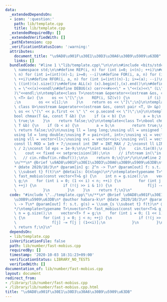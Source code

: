 ```yaml
---
data:
  _extendedDependsOn:
  - icon: ':question:'
    path: lib/template.cpp
    title: lib/template.cpp
  _extendedRequiredBy: []
  _extendedVerifiedWith: []
  _pathExtension: cpp
  _verificationStatusIcon: ':warning:'
  attributes:
    document_title: "\u9AD8\u901F\u30E1\u30D3\u30A6\u30B9\u5909\u63DB"
    links: []
  bundledCode: "#line 1 \"lib/template.cpp\"\n\n\n\n#include <bits/stdc++.h>\n\nusing\
    \ namespace std;\n\n#define REP(i, n) for (int i=0; i<(n); ++i)\n#define RREP(i,\
    \ n) for (int i=(int)(n)-1; i>=0; --i)\n#define FOR(i, a, n) for (int i=(a); i<(n);\
    \ ++i)\n#define RFOR(i, a, n) for (int i=(int)(n)-1; i>=(a); --i)\n\n#define SZ(x)\
    \ ((int)(x).size())\n#define ALL(x) (x).begin(),(x).end()\n\n#define DUMP(x) cerr<<#x<<\"\
    \ = \"<<(x)<<endl\n#define DEBUG(x) cerr<<#x<<\" = \"<<(x)<<\" (L\"<<__LINE__<<\"\
    )\"<<endl;\n\ntemplate<class T>\nostream &operator<<(ostream &os, const vector\
    \ <T> &v) {\n    os << \"[\";\n    REP(i, SZ(v)) {\n        if (i) os << \", \"\
    ;\n        os << v[i];\n    }\n    return os << \"]\";\n}\n\ntemplate<class T,\
    \ class U>\nostream &operator<<(ostream &os, const pair <T, U> &p) {\n    return\
    \ os << \"(\" << p.first << \" \" << p.second << \")\";\n}\n\ntemplate<class T>\n\
    bool chmax(T &a, const T &b) {\n    if (a < b) {\n        a = b;\n        return\
    \ true;\n    }\n    return false;\n}\n\ntemplate<class T>\nbool chmin(T &a, const\
    \ T &b) {\n    if (b < a) {\n        a = b;\n        return true;\n    }\n   \
    \ return false;\n}\n\nusing ll = long long;\nusing ull = unsigned long long;\n\
    using ld = long double;\nusing P = pair<int, int>;\nusing vi = vector<int>;\n\
    using vll = vector<ll>;\nusing vvi = vector<vi>;\nusing vvll = vector<vll>;\n\n\
    const ll MOD = 1e9 + 7;\nconst int INF = INT_MAX / 2;\nconst ll LINF = LLONG_MAX\
    \ / 2;\nconst ld eps = 1e-9;\n\n/*\nint main() {\n    cin.tie(0);\n    ios::sync_with_stdio(false);\n\
    \    cout << fixed << setprecision(10);\n\n    // ifstream in(\"in.txt\");\n \
    \   // cin.rdbuf(in.rdbuf());\n\n    return 0;\n}\n*/\n\n\n#line 2 \"lib/number/fast-mobius.cpp\"\
    \n/**\n* @brief \u9AD8\u901F\u30E1\u30D3\u30A6\u30B9\u5909\u63DB\n* @author habara-k\n\
    * @date 2020/10/3\n* @param[in] g: 2^n -> T\n* @param[out] f: s.t. g(s) = \\sum_{s\
    \ \\subset t} f(t)\n* @details: O(nlogn)\n*/\ntemplate<typename T>\nvector<T>\
    \ fast_mobius(const vector<T>& g) {\n    int n = g.size();\n    vector<T> f =\
    \ g;\n    for (int i = 0; (1 << i) < n; ++i) {\n        for (int j = 0; j < n;\
    \ ++j) {\n            if (!(j >> i & 1)) {\n                f[j] -= f[j | (1<<i)];\n\
    \            }\n        }\n    }\n    return f;\n}\n"
  code: "#include \"../template.cpp\"\n/**\n* @brief \u9AD8\u901F\u30E1\u30D3\u30A6\
    \u30B9\u5909\u63DB\n* @author habara-k\n* @date 2020/10/3\n* @param[in] g: 2^n\
    \ -> T\n* @param[out] f: s.t. g(s) = \\sum_{s \\subset t} f(t)\n* @details: O(nlogn)\n\
    */\ntemplate<typename T>\nvector<T> fast_mobius(const vector<T>& g) {\n    int\
    \ n = g.size();\n    vector<T> f = g;\n    for (int i = 0; (1 << i) < n; ++i)\
    \ {\n        for (int j = 0; j < n; ++j) {\n            if (!(j >> i & 1)) {\n\
    \                f[j] -= f[j | (1<<i)];\n            }\n        }\n    }\n   \
    \ return f;\n}\n"
  dependsOn:
  - lib/template.cpp
  isVerificationFile: false
  path: lib/number/fast-mobius.cpp
  requiredBy: []
  timestamp: '2020-10-03 18:31:23+09:00'
  verificationStatus: LIBRARY_NO_TESTS
  verifiedWith: []
documentation_of: lib/number/fast-mobius.cpp
layout: document
redirect_from:
- /library/lib/number/fast-mobius.cpp
- /library/lib/number/fast-mobius.cpp.html
title: "\u9AD8\u901F\u30E1\u30D3\u30A6\u30B9\u5909\u63DB"
---
```


